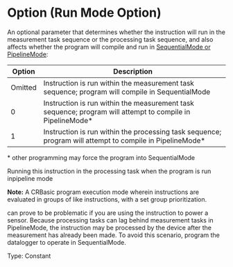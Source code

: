 # Option (Run Mode Option)

An optional parameter that determines whether the instruction will run in the measurement task sequence or the processing task sequence, and also affects whether the program will compile and run in [SequentialMode or PipelineMode](../Instructions/sequentialmodepipeli2.md):

| Option  | Description                                                                                                |
| ------- | ---------------------------------------------------------------------------------------------------------- |
| Omitted | Instruction is run within the measurement task sequence; program will compile in SequentialMode            |
| 0       | Instruction is run within the measurement task sequence; program will attempt to compile in PipelineMode\* |
| 1       | Instruction is run within the processing task sequence; program will attempt to compile in PipelineMode\*  |

\* other programming may force the program into SequentialMode

Running this instruction in the processing task when the program is run inpipeline mode

**Note:** A CRBasic program execution mode wherein instructions are evaluated in groups of like instructions, with a set group prioritization.

can prove to be problematic if you are using the instruction to power a sensor. Because processing tasks can lag behind measurement tasks in PipelineMode, the instruction may be processed by the device after the measurement has already been made. To avoid this scenario, program the datalogger to operate in SequentialMode.

Type: Constant
